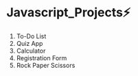 # Javascript_Projects⚡

1) To-Do List
2) Quiz App
3) Calculator
4) Registration Form
5) Rock Paper Scissors
